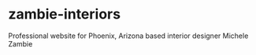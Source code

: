 # zambie-interiors
Professional website for Phoenix, Arizona based interior designer Michele Zambie
